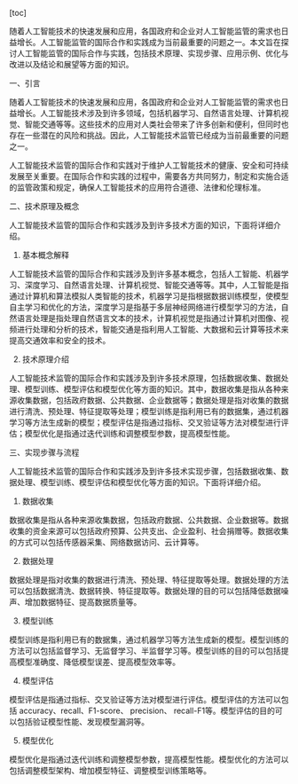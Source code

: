 
[toc]                    
                
                
随着人工智能技术的快速发展和应用，各国政府和企业对人工智能监管的需求也日益增长。人工智能监管的国际合作和实践成为当前最重要的问题之一。本文旨在探讨人工智能监管的国际合作与实践，包括技术原理、实现步骤、应用示例、优化与改进以及结论和展望等方面的知识。

一、引言

随着人工智能技术的快速发展和应用，各国政府和企业对人工智能监管的需求也日益增长。人工智能技术涉及到许多领域，包括机器学习、自然语言处理、计算机视觉、智能交通等等。这些技术的应用对人类社会带来了许多创新和便利，但同时也存在一些潜在的风险和挑战。因此，人工智能技术监管已经成为当前最重要的问题之一。

人工智能技术监管的国际合作和实践对于维护人工智能技术的健康、安全和可持续发展至关重要。在国际合作和实践的过程中，需要各方共同努力，制定和实施合适的监管政策和规定，确保人工智能技术的应用符合道德、法律和伦理标准。

二、技术原理及概念

人工智能技术监管的国际合作和实践涉及到许多技术方面的知识，下面将详细介绍。

1. 基本概念解释

人工智能技术监管的国际合作和实践涉及到许多基本概念，包括人工智能、机器学习、深度学习、自然语言处理、计算机视觉、智能交通等等。其中，人工智能是指通过计算机和算法模拟人类智能的技术，机器学习是指根据数据训练模型，使模型自主学习和优化的方法，深度学习是指基于多层神经网络进行模型学习的方法，自然语言处理是指处理自然语言文本的技术，计算机视觉是指通过计算机对图像、视频进行处理和分析的技术，智能交通是指利用人工智能、大数据和云计算等技术来提高交通效率和安全的技术。

2. 技术原理介绍

人工智能技术监管的国际合作和实践涉及到许多技术原理，包括数据收集、数据处理、模型训练、模型评估和模型优化等方面的知识。其中，数据收集是指从各种来源收集数据，包括政府数据、公共数据、企业数据等；数据处理是指对收集的数据进行清洗、预处理、特征提取等处理；模型训练是指利用已有的数据集，通过机器学习等方法生成新的模型；模型评估是指通过指标、交叉验证等方法对模型进行评估；模型优化是指通过迭代训练和调整模型参数，提高模型性能。

三、实现步骤与流程

人工智能技术监管的国际合作和实践涉及到许多技术实现步骤，包括数据收集、数据处理、模型训练、模型评估和模型优化等方面的知识。下面将详细介绍。

1. 数据收集

数据收集是指从各种来源收集数据，包括政府数据、公共数据、企业数据等。数据收集的资金来源可以包括政府预算、公共支出、企业盈利、社会捐赠等。数据收集的方式可以包括传感器采集、网络数据访问、云计算等。

2. 数据处理

数据处理是指对收集的数据进行清洗、预处理、特征提取等处理。数据处理的方法可以包括数据清洗、数据转换、特征提取等。数据处理的目的可以包括降低数据噪声、增加数据特征、提高数据质量等。

3. 模型训练

模型训练是指利用已有的数据集，通过机器学习等方法生成新的模型。模型训练的方法可以包括监督学习、无监督学习、半监督学习等。模型训练的目的可以包括提高模型准确度、降低模型误差、提高模型效率等。

4. 模型评估

模型评估是指通过指标、交叉验证等方法对模型进行评估。模型评估的方法可以包括 accuracy、recall、F1-score、 precision、 recall-F1等。模型评估的目的可以包括验证模型性能、发现模型漏洞等。

5. 模型优化

模型优化是指通过迭代训练和调整模型参数，提高模型性能。模型优化的方法可以包括调整模型架构、增加模型特征、调整模型训练策略等。

